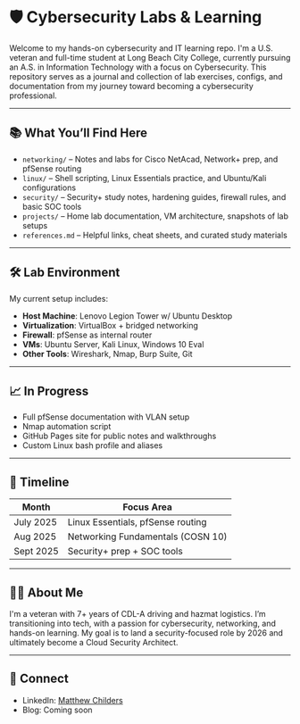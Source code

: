 # 🛡️ Cybersecurity Labs & Learning

Welcome to my hands-on cybersecurity and IT learning repo. I'm a U.S. veteran and full-time student at Long Beach City College, currently pursuing an A.S. in Information Technology with a focus on Cybersecurity. This repository serves as a journal and collection of lab exercises, configs, and documentation from my journey toward becoming a cybersecurity professional.

---

## 📚 What You’ll Find Here

- `networking/` – Notes and labs for Cisco NetAcad, Network+ prep, and pfSense routing
- `linux/` – Shell scripting, Linux Essentials practice, and Ubuntu/Kali configurations
- `security/` – Security+ study notes, hardening guides, firewall rules, and basic SOC tools
- `projects/` – Home lab documentation, VM architecture, snapshots of lab setups
- `references.md` – Helpful links, cheat sheets, and curated study materials

---

## 🛠️ Lab Environment

My current setup includes:
- **Host Machine**: Lenovo Legion Tower w/ Ubuntu Desktop
- **Virtualization**: VirtualBox + bridged networking
- **Firewall**: pfSense as internal router
- **VMs**: Ubuntu Server, Kali Linux, Windows 10 Eval
- **Other Tools**: Wireshark, Nmap, Burp Suite, Git

---

## 📈 In Progress

- Full pfSense documentation with VLAN setup
- Nmap automation script
- GitHub Pages site for public notes and walkthroughs
- Custom Linux bash profile and aliases

---

## 📅 Timeline

| Month      | Focus Area           |
|------------|----------------------|
| July 2025  | Linux Essentials, pfSense routing |
| Aug 2025   | Networking Fundamentals (COSN 10) |
| Sept 2025  | Security+ prep + SOC tools        |

---

## 🙋‍♂️ About Me

I'm a veteran with 7+ years of CDL-A driving and hazmat logistics. I’m transitioning into tech, with a passion for cybersecurity, networking, and hands-on learning. My goal is to land a security-focused role by 2026 and ultimately become a Cloud Security Architect.

---

## 🤝 Connect

- LinkedIn: [Matthew Childers](https://www.linkedin.com/in/matthew-childers-3b8a5498/)
- Blog: Coming soon

